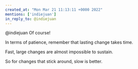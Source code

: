 ```yaml
---
created_at: "Mon Mar 21 11:13:11 +0000 2022"
mentions: ['indiejuan']
in_reply_to: @indiejuan
---
```


@indiejuan Of course!

In terms of patience, remember that lasting change takes time.

Fast, large changes are almost impossible to sustain.

So for changes that stick around,  slow is better.